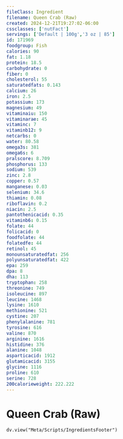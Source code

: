 ```yaml
---
fileClass: Ingredient
filename: Queen Crab (Raw)
created: 2024-12-21T19:27:02-06:00
cssclasses: ['nutFact']
servings: ['Default | 100g','3 oz | 85']
id: 171969
foodgroup: Fish
calories: 90
fat: 1.18
protein: 18.5
carbohydrate: 0
fiber: 0
cholesterol: 55
saturatedfats: 0.143
calcium: 26
iron: 2.5
potassium: 173
magnesium: 49
vitaminaiu: 150
vitaminarae: 45
vitaminc: 7
vitaminb12: 9
netcarbs: 0
water: 80.58
omega3s: 381
omega6s: 6
pralscore: 8.709
phosphorus: 133
sodium: 539
zinc: 2.8
copper: 0.57
manganese: 0.03
selenium: 34.6
thiamin: 0.08
riboflavin: 0.2
niacin: 2.5
pantothenicacid: 0.35
vitaminb6: 0.15
folate: 44
folicacid: 0
foodfolate: 44
folatedfe: 44
retinol: 45
monounsaturatedfat: 256
polyunsaturatedfat: 422
epa: 259
dpa: 8
dha: 113
tryptophan: 258
threonine: 749
isoleucine: 897
leucine: 1468
lysine: 1610
methionine: 521
cystine: 207
phenylalanine: 781
tyrosine: 616
valine: 870
arginine: 1616
histidine: 376
alanine: 1048
asparticacid: 1912
glutamicacid: 3155
glycine: 1116
proline: 610
serine: 728
200calorieweight: 222.222
---
```


# Queen Crab (Raw)

```dataviewjs
dv.view("Meta/Scripts/IngredientsFooter")
```